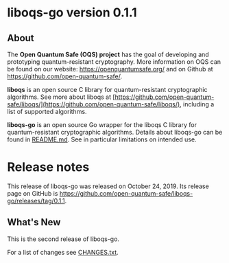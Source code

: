 liboqs-go version 0.1.1
=======================

About
-----

The **Open Quantum Safe (OQS) project** has the goal of developing and prototyping quantum-resistant cryptography.  More information on OQS can be found on our website: https://openquantumsafe.org/ and on Github at https://github.com/open-quantum-safe/.  

**liboqs** is an open source C library for quantum-resistant cryptographic algorithms.  See more about liboqs at [https://github.com/open-quantum-safe/liboqs/](https://github.com/open-quantum-safe/liboqs/), including a list of supported algorithms.

**liboqs-go** is an open source Go wrapper for the liboqs C library for quantum-resistant cryptographic algorithms.  Details about liboqs-go can be found in [README.md](https://github.com/open-quantum-safe/liboqs-go/blob/master/README.md).  See in particular limitations on intended use.

Release notes
=============

This release of liboqs-go was released on October 24, 2019. Its release page on GitHub is https://github.com/open-quantum-safe/liboqs-go/releases/tag/0.1.1.

What's New
----------

This is the second release of liboqs-go. 

For a list of changes see [CHANGES.txt](https://github.com/open-quantum-safe/liboqs-go/blob/master/CHANGES.txt).
